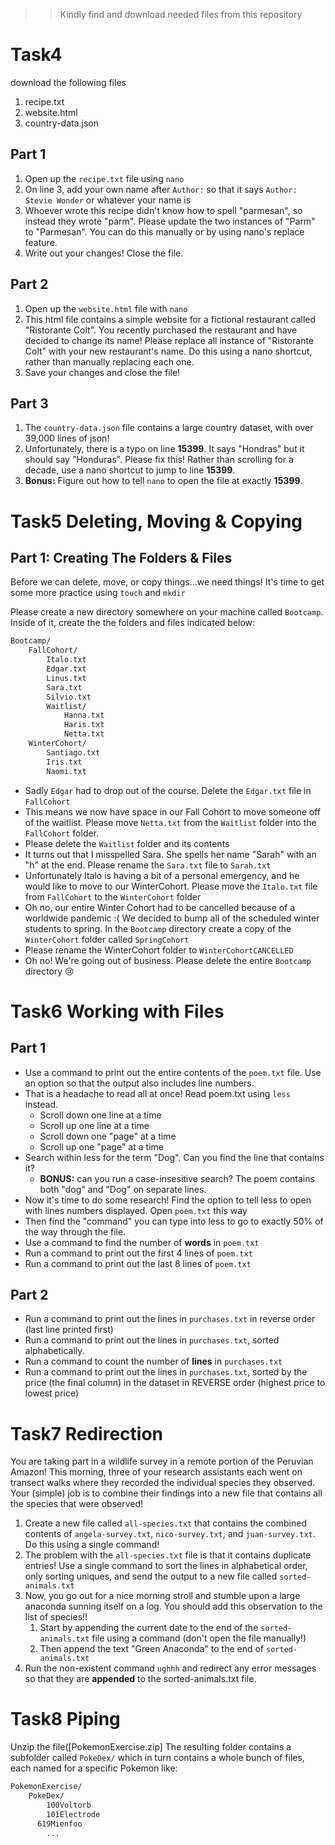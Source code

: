 >>Kindly find and download needed files from this repository 

# Task4
download the following files
1.  recipe.txt
1.  website.html
1.  country-data.json

## Part 1

1. Open up the `recipe.txt` file using `nano`
2. On line 3, add your own name after `Author:` so that it says `Author: Stevie Wonder` or whatever your name is
3. Whoever wrote this recipe didn't know how to spell "parmesan", so instead they wrote "parm".  Please update the two instances of "Parm" to "Parmesan".  You can do this manually or by using nano's replace feature.
4. Write out your changes! Close the file.

## Part 2

1. Open up the `website.html` file with `nano`
2. This html file contains a simple website for a fictional restaurant called "Ristorante Colt".  You recently purchased the restaurant and have decided to change its name! Please replace all instance of "Ristorante Colt" with your new restaurant's name.  Do this using a nano shortcut, rather than manually replacing each one.
3. Save your changes and close the file!

## Part 3

1. The `country-data.json` file contains a large country dataset, with over 39,000 lines of json!
2. Unfortunately, there is a typo on line **15399**.  It says "Hondras" but it should say "Honduras".  Please fix this!  Rather than scrolling for a decade, use a nano shortcut to jump to line **15399**.
3. **Bonus:** Figure out how to tell `nano` to open the file at exactly **15399**.


# Task5 Deleting, Moving & Copying
## Part 1: Creating The Folders & Files

Before we can delete, move, or copy things...we need things! It's time to get some more practice using `touch` and `mkdir`

Please create a new directory somewhere on your machine called `Bootcamp`.  Inside of it, create the the folders and files indicated below:
```bash
Bootcamp/
	FallCohort/
		Italo.txt
		Edgar.txt
		Linus.txt
		Sara.txt 
		Silvio.txt
		Waitlist/
			Hanna.txt
			Haris.txt
			Netta.txt
	WinterCohort/
		Santiago.txt
		Iris.txt
		Naomi.txt
```
- Sadly `Edgar` had to drop out of the course.  Delete the `Edgar.txt` file in `FallCohort`
- This means we now have space in our Fall Cohort to move someone off of the waitlist.  Please move `Netta.txt` from the `Waitlist` folder into the `FallCohort` folder.
- Please delete the `Waitlist` folder and its contents
- It turns out that I misspelled Sara.  She spells her name "Sarah" with an "h" at the end.  Please rename the `Sara.txt` file to `Sarah.txt`
- Unfortunately Italo is having a bit of a personal emergency, and he would like to move to our WinterCohort.  Please move the `Italo.txt` file from `FallCohort` to the `WinterCohort` folder
- Oh no, our entire Winter Cohort had to be cancelled because of a worldwide pandemic :(   We decided to bump all of the scheduled winter students to spring. In the `Bootcamp` directory create a copy of the `WinterCohort` folder called `SpringCohort`
- Please rename the WinterCohort folder to `WinterCohortCANCELLED`
- Oh no! We're going out of business. Please delete the entire `Bootcamp` directory 😢

# Task6 Working with Files
## Part 1

- Use a command to print out the entire contents of the `poem.txt` file. Use an option so that the output also includes line numbers.
- That is a headache to read all at once! Read poem.txt using `less` instead.
    - Scroll down one line at a time
    - Scroll up one line at a time
    - Scroll down one "page" at a time
    - Scroll up one "page" at a time
- Search within less for the term "Dog".  Can you find the line that contains it?
    - **BONUS:** can you run a case-insesitive search?  The poem contains both "dog" and "Dog" on separate lines.
- Now it's time to do some research! Find the option to tell less to open with lines numbers displayed. Open `poem.txt` this way
- Then find the "command" you can type into less to go to exactly 50% of the way through the file.
- Use a command to find the number of **words** in `poem.txt`
- Run a command to print out the first 4 lines of `poem.txt`
- Run a command to print out the last 8 lines of `poem.txt`

## Part 2

- Run a command to print out the lines in `purchases.txt` in reverse order (last line printed first)
- Run a command to print out the lines in `purchases.txt`, sorted alphabetically.
- Run a command to count the number of **lines** in `purchases.txt`
- Run a command to print out the lines in `purchases.txt`, sorted by the price (the final column) in the dataset in REVERSE order (highest price to lowest price)

# Task7 Redirection
You are taking part in a wildlife survey in a remote portion of the Peruvian Amazon! This morning, three of your research assistants each went on transect walks where they recorded the individual species they observed.     Your (simple) job is to combine their findings into a new file that contains all the species that were observed!

1. Create a new file called `all-species.txt` that contains the combined contents of `angela-survey.txt`, `nico-survey.txt`, and `juan-survey.txt`.  Do this using a single command!
2. The problem with the `all-species.txt` file is that it contains duplicate entries!  Use a single command to sort the lines in alphabetical order, only sorting uniques, and send the output to a new file called `sorted-animals.txt`
3. Now, you go out for a nice morning stroll and stumble upon a large anaconda sunning itself on a log.  You should add this observation to the list of species!!
    1. Start by appending the current date to the end of the `sorted-animals.txt` file using a command (don't open the file manually!)
    2. Then append the text "Green Anaconda" to the end of `sorted-animals.txt`
4. Run the non-existent command `ughhh` and redirect any error messages so that they are **appended** to the sorted-animals.txt file.

# Task8 Piping
Unzip the file([PokemonExercise.zip]  The resulting folder contains a subfolder called `PokeDex/` which in turn contains a whole bunch of files, each named for a specific Pokemon like:

```bash
PokemonExercise/
	PokeDex/
		100Voltorb
		101Electrode
	  619Mienfoo
		...
```

